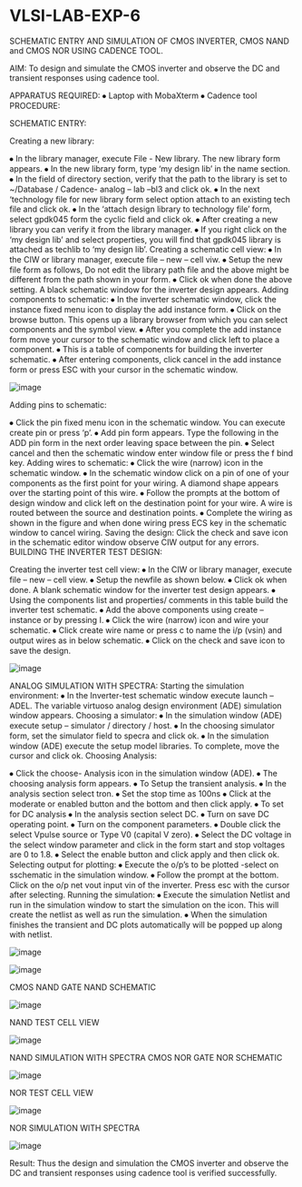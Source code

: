 # VLSI-LAB-EXP-6
SCHEMATIC ENTRY AND SIMULATION OF CMOS INVERTER, CMOS NAND and CMOS NOR USING CADENCE TOOL.

AIM:
To design and simulate the CMOS inverter and observe the DC and transient responses
using cadence tool.

APPARATUS REQUIRED:
⦁ Laptop with MobaXterm
⦁ Cadence tool PROCEDURE:

SCHEMATIC ENTRY:

Creating a new library:
 
⦁ In the library manager, execute File - New library. The new library form appears. ⦁ In the new library form, type ‘my design lib’ in the name section. ⦁ In the field of directory section, verify that the path to the library is set to ~/Database / Cadence- analog – lab –bl3 and
click ok. ⦁ In the next ‘technology file for new library form select option attach to an
existing tech file and click ok. ⦁ In the ‘attach design library to technology file’ form, select gpdk045 form the cyclic field and click ok. ⦁ After creating a new library you can verify it
from the library manager. ⦁ If you right click on the ‘my design lib’ and select properties, you will find that gpdk045 library is attached as techlib to ‘my design lib’.
Creating a schematic cell view:
⦁ In the CIW or library manager, execute file – new – cell viw. ⦁ Setup the new file form as follows, Do not edit the library path file and the above might be different from the path shown in your form. ⦁ Click ok when done the above setting. A black schematic window for the inverter design appears.
Adding components to schematic:
⦁ In the inverter schematic window, click the instance fixed menu icon to display the add instance form. ⦁ Click on the browse button. This opens up a library browser from which you can select components and the symbol view. ⦁ After you complete the add instance
form move your cursor to the schematic window and click left to place a component. ⦁ This is a table of components for building the inverter schematic. ⦁ After entering components, click cancel in the add instance form or press ESC with your cursor in the schematic
window.

![image](https://github.com/Niharika171603/VLSI-LAB-EXP-6/assets/161016278/14956a7b-c418-416f-a544-6603d53ba1a1)

Adding pins to schematic:

⦁ Click the pin fixed menu icon in the schematic window. You can execute create pin or
press ‘p’. ⦁ Add pin form appears. Type the following in the ADD pin form in the next order leaving space between the pin.
⦁ Select cancel and then the schematic window enter window file or press the f bind key.
Adding wires to schematic: ⦁ Click the wire (narrow) icon in the schematic window. ⦁ In the schematic window click on a pin of one of your components as the first point for your
wiring. A diamond shape appears over the starting point of this wire. ⦁ Follow the prompts at the bottom of design window and click left on the destination point for your wire. A wire is routed between the source and destination points. ⦁ Complete the wiring as shown in
the figure and when done wiring press ECS key in the schematic window to cancel wiring. Saving the design:
Click the check and save icon in the schematic editor window observe CIW output for any errors.
BUILDING THE INVERTER TEST DESIGN:
 
Creating the inverter test cell view:
⦁ In the CIW or library manager, execute file – new – cell view. ⦁ Setup the newfile as shown below. ⦁ Click ok when done. A blank schematic window for the inverter test design
appears. ⦁ Using the components list and properties/ comments in this table build the inverter test schematic. ⦁ Add the above components using create – instance or by
pressing I. ⦁ Click the wire (narrow) icon and wire your schematic. ⦁ Click create wire name or press c to name the i/p (vsin) and output wires as in below schematic. ⦁ Click on the
check and save icon to save the design.

![image](https://github.com/Niharika171603/VLSI-LAB-EXP-6/assets/161016278/9ddf0383-1cd4-43be-ba74-73e99a8d7558)

ANALOG SIMULATION WITH SPECTRA:
Starting the simulation environment:
⦁ In the Inverter-test schematic window execute launch – ADEL. The variable virtuoso
analog design environment (ADE) simulation window appears. Choosing a simulator: ⦁ In
the simulation window (ADE) execute setup – simulator / directory / host. ⦁ In the choosing simulator form, set the simulator field to specra and click ok. ⦁ In the simulation window (ADE) execute the setup model libraries. To complete, move the cursor and click ok.
Choosing Analysis:
 
⦁ Click the choose- Analysis icon in the simulation window (ADE). ⦁ The choosing analysis form appears. ⦁ To Setup the transient analysis. ⦁ In the analysis section select tron. ⦁ Set
the stop time as 100ns ⦁ Click at the moderate or enabled button and the bottom and then click apply. ⦁ To set for DC analysis ⦁ In the analysis section select DC. ⦁ Turn on save DC
operating point. ⦁ Turn on the component parameters. ⦁ Double click the select Vpulse source or Type V0 (capital V zero). ⦁ Select the DC voltage in the select window parameter and click in the form start and stop voltages are 0 to 1.8. ⦁ Select the enable button and click apply and then click ok.
Selecting output for plotting:
⦁ Execute the o/p’s to be plotted -select on sschematic in the simulation window. ⦁ Follow
the prompt at the bottom. Click on the o/p net vout input vin of the inverter. Press esc with the cursor after selecting.
Running the simulation:
⦁ Execute the simulation Netlist and run in the simulation window to start the simulation on the icon. This will create the netlist as well as run the simulation. ⦁ When the simulation finishes the transient and DC plots automatically will be popped up along with netlist.

![image](https://github.com/Niharika171603/VLSI-LAB-EXP-6/assets/161016278/2e12a0c7-5028-4a52-925d-2159f7b15b2c)

![image](https://github.com/Niharika171603/VLSI-LAB-EXP-6/assets/161016278/f59e0298-201a-43b1-bbbd-3e719296126f)

CMOS NAND GATE NAND SCHEMATIC

![image](https://github.com/Niharika171603/VLSI-LAB-EXP-6/assets/161016278/30f596ca-a4c1-4e28-82d5-1b3a0665b692)

NAND TEST CELL VIEW

![image](https://github.com/Niharika171603/VLSI-LAB-EXP-6/assets/161016278/132d00ce-d939-44c9-8e53-661032d73c16)

NAND SIMULATION WITH SPECTRA CMOS NOR GATE NOR SCHEMATIC

![image](https://github.com/Niharika171603/VLSI-LAB-EXP-6/assets/161016278/6b27e5a3-c3b5-4336-ae83-851a3a3c4e85)

NOR TEST CELL VIEW

![image](https://github.com/Niharika171603/VLSI-LAB-EXP-6/assets/161016278/48a6a811-0a3d-4721-9795-71c038baea52)

NOR SIMULATION WITH SPECTRA

![image](https://github.com/Niharika171603/VLSI-LAB-EXP-6/assets/161016278/db11f3b8-b63b-4e65-b5eb-4a3475a88cb9)

Result:
Thus the design and simulation the CMOS inverter and observe the DC and transient responses using cadence tool is verified successfully.
